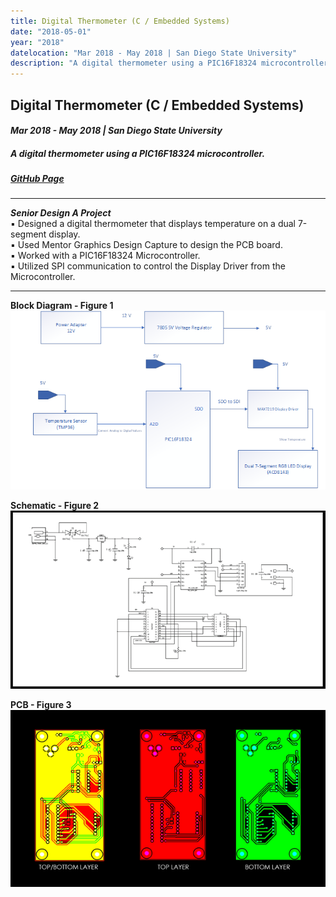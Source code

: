```yaml
---
title: Digital Thermometer (C / Embedded Systems)
date: "2018-05-01"
year: "2018"
datelocation: "Mar 2018 - May 2018 | San Diego State University"
description: "A digital thermometer using a PIC16F18324 microcontroller."
---
```


## Digital Thermometer (C / Embedded Systems)
#### *Mar 2018 - May 2018 | San Diego State University*
##### A digital thermometer using a PIC16F18324 microcontroller.
##### [GitHub Page](https://github.com/pbiglete/DigitalThermometer)
---

***Senior Design A Project*** <br/> 
▪ Designed a digital thermometer that displays temperature on a dual 7-segment display. <br/>
▪ Used Mentor Graphics Design Capture to design the PCB board.<br/>
▪ Worked with a PIC16F18324 Microcontroller.<br/>
▪ Utilized SPI communication to control the Display Driver from the Microcontroller.<br/>

---

**Block Diagram - Figure 1** <br/>
![block_diagram](./dt_block_diagram.png)

**Schematic - Figure 2** <br/>
![schematic](./dt_schematic.png)

**PCB - Figure 3** <br/>
![pcb](./dt_pcb.png)


